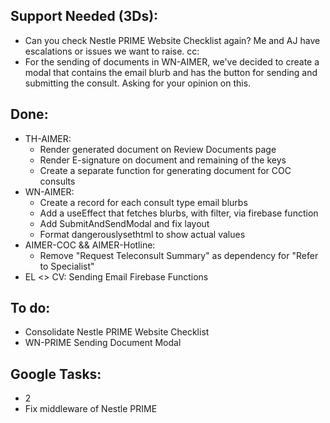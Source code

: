 ## Support Needed (3Ds):
  - Can you check Nestle PRIME Website Checklist again? Me and AJ have escalations or issues we want to raise. cc:
  - For the sending of documents in WN-AIMER, we've decided to create a modal that contains the email blurb and has the button for sending and submitting the consult. Asking for your opinion on this.
## Done:
  - TH-AIMER:
    - Render generated document on Review Documents page
    - Render E-signature on document and remaining of the keys
    - Create a separate function for generating document for COC consults
  - WN-AIMER:
    - Create a record for each consult type email blurbs
    - Add a useEffect that fetches blurbs, with filter, via firebase function
    - Add SubmitAndSendModal and fix layout
    - Format dangerouslysethtml to show actual values
  - AIMER-COC && AIMER-Hotline:
    - Remove "Request Teleconsult Summary" as dependency for "Refer to Specialist"
  - EL <> CV: Sending Email Firebase Functions
## To do:
  - Consolidate Nestle PRIME Website Checklist
  - WN-PRIME Sending Document Modal
## Google Tasks:
  - 2
  - Fix middleware of Nestle PRIME
